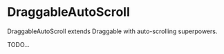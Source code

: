 # DraggableAutoScroll

DraggableAutoScroll extends Draggable with auto-scrolling superpowers.

TODO...